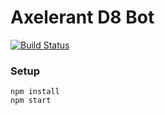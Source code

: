 Axelerant D8 Bot
================

[![Build Status](https://semaphoreci.com/api/v1/projects/a48c2177-c99a-4068-a6ae-6406dd319619/661459/badge.svg)](https://semaphoreci.com/skippednote/axelerant-d8-bot)


### Setup
```
npm install
npm start
```
